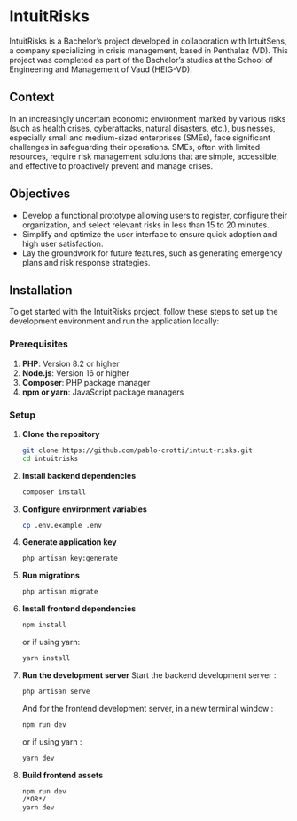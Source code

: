 # IntuitRisks

IntuitRisks is a Bachelor’s project developed in collaboration with IntuitSens, a company specializing in crisis management, based in Penthalaz (VD). This project was completed as part of the Bachelor’s studies at the School of Engineering and Management of Vaud (HEIG-VD).

## Context

In an increasingly uncertain economic environment marked by various risks (such as health crises, cyberattacks, natural disasters, etc.), businesses, especially small and medium-sized enterprises (SMEs), face significant challenges in safeguarding their operations. SMEs, often with limited resources, require risk management solutions that are simple, accessible, and effective to proactively prevent and manage crises.

## Objectives

-   Develop a functional prototype allowing users to register, configure their organization, and select relevant risks in less than 15 to 20 minutes.
-   Simplify and optimize the user interface to ensure quick adoption and high user satisfaction.
-   Lay the groundwork for future features, such as generating emergency plans and risk response strategies.

## Installation

To get started with the IntuitRisks project, follow these steps to set up the development environment and run the application locally:

### Prerequisites

1. **PHP**: Version 8.2 or higher
2. **Node.js**: Version 16 or higher
3. **Composer**: PHP package manager
4. **npm or yarn**: JavaScript package managers

### Setup

1. **Clone the repository**

    ```bash
    git clone https://github.com/pablo-crotti/intuit-risks.git
    cd intuitrisks
    ```

2. **Install backend dependencies**

    ```bash
    composer install
    ```

3. **Configure environment variables**

    ```bash
    cp .env.example .env
    ```

4. **Generate application key**

    ```bash
    php artisan key:generate

    ```

5. **Run migrations**

    ```bash
    php artisan migrate

    ```

6. **Install frontend dependencies**

    ```bash
    npm install

    ```

    or if using yarn:

    ```bash
    yarn install

    ```

7. **Run the development server**
   Start the backend development server :

    ```bash
    php artisan serve

    ```

    And for the frontend development server, in a new terminal window :

    ```bash
    npm run dev
    ```

    or if using yarn :

    ```bash
    yarn dev
    ```

8. **Build frontend assets**

    ```bash
    npm run dev
    /*OR*/
    yarn dev

    ```
